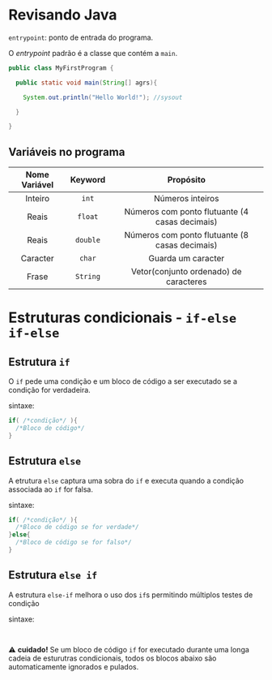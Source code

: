 # Revisando Java

`entrypoint`: ponto de entrada do programa.

O *entrypoint* padrão é a classe que contém a `main`.

```java
public class MyFirstProgram {

  public static void main(String[] agrs){

    System.out.println("Hello World!"); //sysout

  }

}
```

## Variáveis no programa

|Nome Variável| Keyword | Propósito|
|:-:|:-:|:-:|
|Inteiro|`int`|Números inteiros|
|Reais|`float`|Números com ponto flutuante (4 casas decimais)|
|Reais|`double`|Números com ponto flutuante (8 casas decimais)|
|Caracter|`char`|Guarda um caracter|
|Frase|`String`|Vetor(conjunto ordenado) de caracteres|

# Estruturas condicionais - `if-else if-else`

## Estrutura `if`

O `if` pede uma condição e um bloco de código a ser executado se a condição for verdadeira.

sintaxe:
```java
if( /*condição*/ ){
  /*Bloco de código*/
}
```
 
## Estrutura `else`

A etrutura `else` captura uma sobra do `if` e executa quando a condição associada ao `if` for falsa.

sintaxe:
```java
if( /*condição*/ ){
  /*Bloco de código se for verdade*/
}else{
  /*Bloco de código se for falso*/
}
```

## Estrutura `else if`

A estrutura `else-if` melhora o uso dos `if`s permitindo múltiplos testes de condição

sintaxe:
```java
  
```

⚠️ **cuidado!** Se um bloco de código `if` for executado durante uma longa cadeia de esturutras condicionais, todos os blocos abaixo são automaticamente ignorados e pulados.
